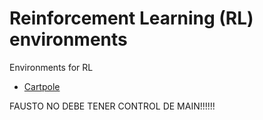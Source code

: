 # Reinforcement Learning (RL) environments

Environments for RL

- [Cartpole](/cartPole/Cartpole.md)

FAUSTO NO DEBE TENER CONTROL DE MAIN!!!!!!
